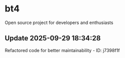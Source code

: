 # bt4
Open source project for developers and enthusiasts

## Update 2025-09-29 18:34:28
Refactored code for better maintainability - ID: j7398f1f

